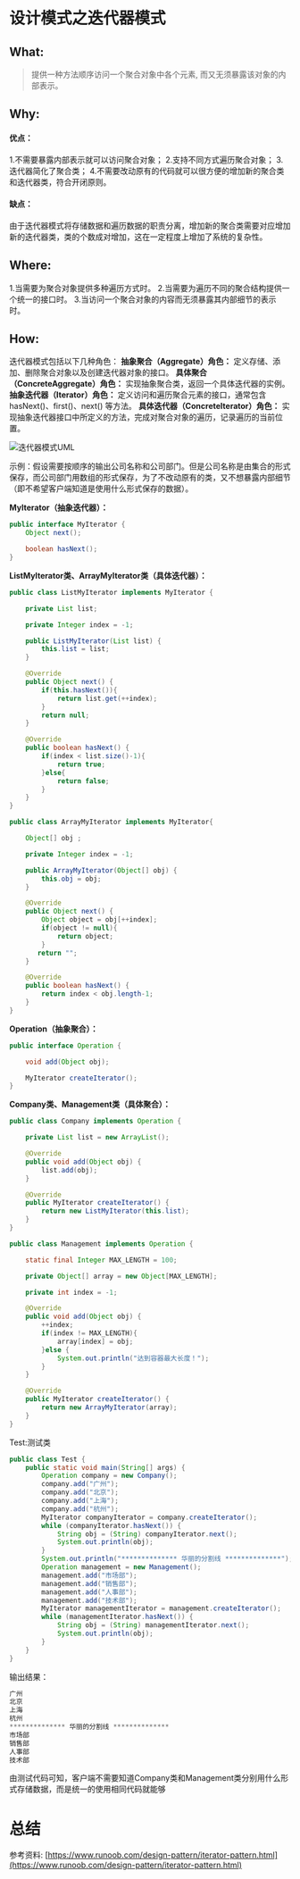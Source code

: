 # 设计模式之迭代器模式
## What:
>提供一种方法顺序访问一个聚合对象中各个元素, 而又无须暴露该对象的内部表示。



## Why:
#### 优点：
1.不需要暴露内部表示就可以访问聚合对象；
2.支持不同方式遍历聚合对象；
3.迭代器简化了聚合类；
4.不需要改动原有的代码就可以很方便的增加新的聚合类和迭代器类，符合开闭原则。

#### 缺点：
由于迭代器模式将存储数据和遍历数据的职责分离，增加新的聚合类需要对应增加新的迭代器类，类的个数成对增加，这在一定程度上增加了系统的复杂性。

## Where:
1.当需要为聚合对象提供多种遍历方式时。
2.当需要为遍历不同的聚合结构提供一个统一的接口时。
3.当访问一个聚合对象的内容而无须暴露其内部细节的表示时。

## How:

迭代器模式包括以下几种角色：
**抽象聚合（Aggregate）角色：** 定义存储、添加、删除聚合对象以及创建迭代器对象的接口。
**具体聚合（ConcreteAggregate）角色：** 实现抽象聚合类，返回一个具体迭代器的实例。
**抽象迭代器（Iterator）角色：** 定义访问和遍历聚合元素的接口，通常包含 hasNext()、first()、next() 等方法。
**具体迭代器（Concretelterator）角色：** 实现抽象迭代器接口中所定义的方法，完成对聚合对象的遍历，记录遍历的当前位置。

![迭代器模式UML](https://raw.githubusercontent.com/MuggleLee/PicGo/master/%E8%AE%BE%E8%AE%A1%E6%A8%A1%E5%BC%8F/%E8%BF%AD%E4%BB%A3%E5%99%A8%E6%A8%A1%E5%BC%8F/IteratorPattern.png)

示例：假设需要按顺序的输出公司名称和公司部门。但是公司名称是由集合的形式保存，而公司部门用数组的形式保存，为了不改动原有的类，又不想暴露内部细节（即不希望客户端知道是使用什么形式保存的数据）。

**MyIterator（抽象迭代器）：**
```java
public interface MyIterator {
    Object next();

    boolean hasNext();
}
```
**ListMyIterator类、ArrayMyIterator类（具体迭代器）：**
```java
public class ListMyIterator implements MyIterator {

    private List list;

    private Integer index = -1;

    public ListMyIterator(List list) {
        this.list = list;
    }

    @Override
    public Object next() {
        if(this.hasNext()){
            return list.get(++index);
        }
        return null;
    }

    @Override
    public boolean hasNext() {
        if(index < list.size()-1){
            return true;
        }else{
            return false;
        }
    }
}

public class ArrayMyIterator implements MyIterator{

    Object[] obj ;

    private Integer index = -1;

    public ArrayMyIterator(Object[] obj) {
        this.obj = obj;
    }

    @Override
    public Object next() {
        Object object = obj[++index];
        if(object != null){
            return object;
        }
       return "";
    }

    @Override
    public boolean hasNext() {
        return index < obj.length-1;
    }
}
```
**Operation（抽象聚合）：**
```java
public interface Operation {

    void add(Object obj);

    MyIterator createIterator();
}
```

**Company类、Management类（具体聚合）：**
```java
public class Company implements Operation {

    private List list = new ArrayList();

    @Override
    public void add(Object obj) {
        list.add(obj);
    }

    @Override
    public MyIterator createIterator() {
        return new ListMyIterator(this.list);
    }
}

public class Management implements Operation {

    static final Integer MAX_LENGTH = 100;

    private Object[] array = new Object[MAX_LENGTH];

    private int index = -1;

    @Override
    public void add(Object obj) {
        ++index;
        if(index != MAX_LENGTH){
            array[index] = obj;
        }else {
            System.out.println("达到容器最大长度！");
        }
    }

    @Override
    public MyIterator createIterator() {
        return new ArrayMyIterator(array);
    }
}
```
Test:测试类
```java
public class Test {
    public static void main(String[] args) {
        Operation company = new Company();
        company.add("广州");
        company.add("北京");
        company.add("上海");
        company.add("杭州");
        MyIterator companyIterator = company.createIterator();
        while (companyIterator.hasNext()) {
            String obj = (String) companyIterator.next();
            System.out.println(obj);
        }
        System.out.println("************** 华丽的分割线 **************");
        Operation management = new Management();
        management.add("市场部");
        management.add("销售部");
        management.add("人事部");
        management.add("技术部");
        MyIterator managementIterator = management.createIterator();
        while (managementIterator.hasNext()) {
            String obj = (String) managementIterator.next();
            System.out.println(obj);
        }
    }
}
```
输出结果：
```java
广州
北京
上海
杭州
************** 华丽的分割线 **************
市场部
销售部
人事部
技术部
```

由测试代码可知，客户端不需要知道Company类和Management类分别用什么形式存储数据，而是统一的使用相同代码就能够


# 总结

参考资料:
[https://www.runoob.com/design-pattern/iterator-pattern.html](https://www.runoob.com/design-pattern/iterator-pattern.html)
